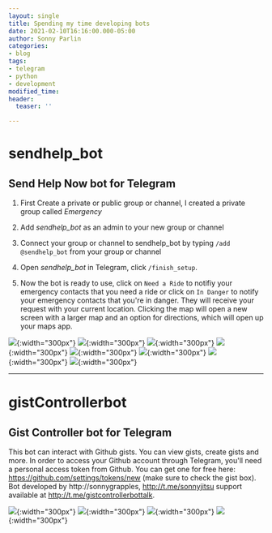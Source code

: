 ```yaml
---
layout: single
title: Spending my time developing bots
date: 2021-02-10T16:16:00.000-05:00
author: Sonny Parlin
categories:
- blog
tags:
- telegram
- python
- development
modified_time: 
header:
  teaser: ''

---
```

# sendhelp_bot

## Send Help Now bot for Telegram

1. First Create a private or public group or channel, I created a private group called *Emergency*

2. Add *sendhelp_bot* as an admin to your new group or channel

3. Connect your group or channel to sendhelp_bot by typing `/add @sendhelp_bot` from your group or channel

4. Open *sendhelp_bot* in Telegram, click `/finish_setup`.

5. Now the bot is ready to use, click on `Need a Ride` to notifiy your emergency contacts that you need a ride or click
on `In Danger` to notify your emergency contacts that you're in danger. They will receive your request with your current location. Clicking
the map will open a new screen with a larger map and an option for directions, which will open up your maps app.

![](https://i.imgur.com/Rl5Td7O.png){:width="300px"}  ![](https://i.imgur.com/WdvbKbc.png){:width="300px"}  ![](https://i.imgur.com/wkQAE5Q.png){:width="300px"}  ![](https://i.imgur.com/a01WEm0.png){:width="300px"}  ![](https://i.imgur.com/T3Wlnwr.png){:width="300px"}  ![](https://i.imgur.com/mjDHIkZ.png){:width="300px"}  ![](https://i.imgur.com/XbelsVj.png){:width="300px"}  ![](https://i.imgur.com/xpRCjbW.png){:width="300px"}


---

# gistControllerbot

## Gist Controller bot for Telegram

This bot can interact with Github gists. You can view gists, create gists and more. In order to access your Github account through Telegram, you'll need a personal access token from Github. You can get one for free here: https://github.com/settings/tokens/new (make sure to check the gist box). Bot developed by http://sonnygrapples, http://t.me/sonnyjitsu support available at http://t.me/gistcontrollerbottalk.

![](/uploads/screenshot_20210210-170116.png){:width="300px"}  ![](/uploads/screenshot_20210210-170128.png){:width="300px"}   ![](/uploads/screenshot_20210210-170448.png){:width="300px"}   ![](/uploads/screenshot_20210210-170549.png){:width="300px"} 